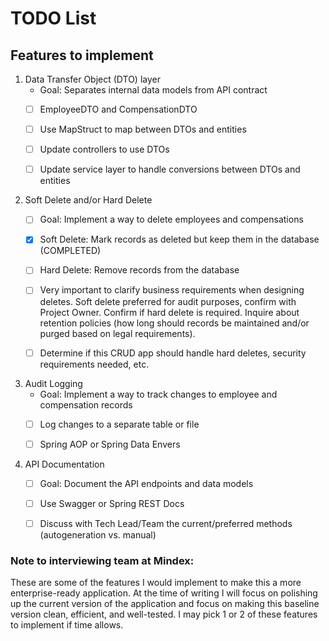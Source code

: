 # TODO List

## Features to implement

1. Data Transfer Object (DTO) layer 
    - Goal: Separates internal data models from API contract
    - [ ] EmployeeDTO and CompensationDTO
    - [ ] Use MapStruct to map between DTOs and entities
    - [ ] Update controllers to use DTOs
    - [ ] Update service layer to handle conversions between DTOs and entities
   

2. Soft Delete and/or Hard Delete
    - [ ] Goal: Implement a way to delete employees and compensations
    - [x] Soft Delete: Mark records as deleted but keep them in the database (COMPLETED)
    - [ ] Hard Delete: Remove records from the database
    - [ ] Very important to clarify business requirements when designing deletes.
      Soft delete preferred for audit purposes, confirm with Project Owner. 
      Confirm if hard delete is required. Inquire about retention policies
      (how long should records be maintained and/or purged based on legal requirements).
    - [ ] Determine if this CRUD app should handle hard deletes, security 
      requirements needed, etc.


3. Audit Logging
    - Goal: Implement a way to track changes to employee and compensation records
    - [ ] Log changes to a separate table or file
    - [ ] Spring AOP or Spring Data Envers


4. API Documentation
    - [ ] Goal: Document the API endpoints and data models
    - [ ] Use Swagger or Spring REST Docs
    - [ ] Discuss with Tech Lead/Team the current/preferred methods (autogeneration vs. manual)


### Note to interviewing team at Mindex:
These are some of the features I would implement to make this a more enterprise-ready
application. At the time of writing I will focus on polishing up the current version
of the application and focus on making this baseline version clean, efficient, and well-tested.
I may pick 1 or 2 of these features to implement if time allows.
